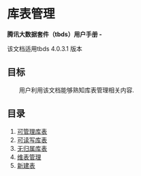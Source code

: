# 库表管理

**腾讯大数据套件（tbds）用户手册 -**

该文档适用tbds 4.0.3.1 版本

## 目标

  用户利用该文档能够熟知库表管理相关内容.

## 目录

1. [可管理库表](manage_table.md)
2. [可读写库表](rw_table.md)
3. [无归属库表](nobelong_table.md)
4. [维表管理](meta_table.md)
5. [新建表](addtable.md)

